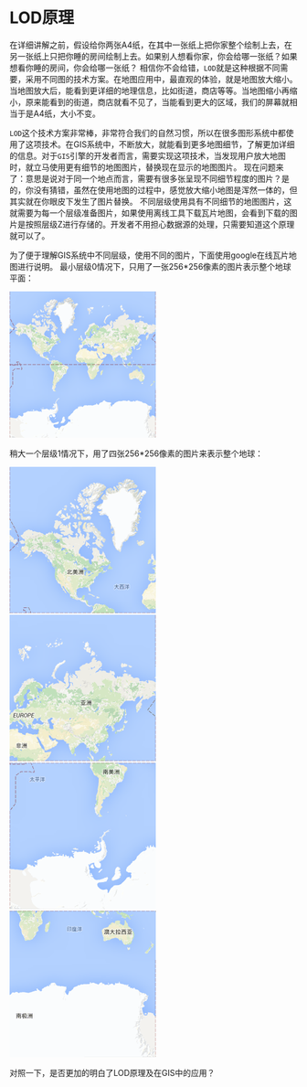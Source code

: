 # LOD原理
在详细讲解之前，假设给你两张A4纸，在其中一张纸上把你家整个绘制上去，在另一张纸上只把你睡的房间绘制上去。如果别人想看你家，你会给哪一张纸？如果想看你睡的房间，你会给哪一张纸？ 相信你不会给错，`LOD`就是这种根据不同需要，采用不同图的技术方案。在地图应用中，最直观的体验，就是地图放大缩小。当地图放大后，能看到更详细的地理信息，比如街道，商店等等。当地图缩小再缩小，原来能看到的街道，商店就看不见了，当能看到更大的区域，我们的屏幕就相当于是A4纸，大小不变。 

`LOD`这个技术方案非常棒，非常符合我们的自然习惯，所以在很多图形系统中都使用了这项技术。在GIS系统中，不断放大，就能看到更多地图细节，了解更加详细的信息。对于`GIS`引擎的开发者而言，需要实现这项技术，当发现用户放大地图时，就立马使用更有细节的地图图片，替换现在显示的地图图片。 现在问题来了：意思是说对于同一个地点而言，需要有很多张呈现不同细节程度的图片？是的，你没有猜错，虽然在使用地图的过程中，感觉放大缩小地图是浑然一体的，但其实就在你眼皮下发生了图片替换。 不同层级使用具有不同细节的地图图片，这就需要为每一个层级准备图片，如果使用离线工具下载瓦片地图，会看到下载的图片是按照层级Z进行存储的。开发者不用担心数据源的处理，只需要知道这个原理就可以了。

为了便于理解GIS系统中不同层级，使用不同的图片，下面使用google在线瓦片地图进行说明。 最小层级0情况下，只用了一张256*256像素的图片表示整个地球平面：

![层级0google地图瓦片](../img/googleTiles/0-0-0.png)

稍大一个层级1情况下，用了四张256*256像素的图片来表示整个地球：

![层级1google地图瓦片](../img/googleTiles/1-0-0.png)![层级1google地图瓦片](../img/googleTiles/1-1-0.png)
![层级1google地图瓦片](../img/googleTiles/1-0-1.png)![层级1google地图瓦片](../img/googleTiles/1-1-1.png)

对照一下，是否更加的明白了LOD原理及在GIS中的应用？